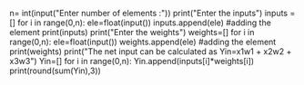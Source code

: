 n= int(input("Enter number of elements :")) 
print("Enter the inputs") 
inputs =[] 
for i in range(0,n): 
ele=float(input()) 
inputs.append(ele) #adding the element 
print(inputs) 
print("Enter the weights") 
weights=[] 
for i in range(0,n): 
ele=float(input()) 
weights.append(ele) #adding the element 
print(weights) 
print("The net input can be calculated as Yin=x1w1 + x2w2 + x3w3") 
Yin=[] 
for i in range(0,n): 
Yin.append(inputs[i]*weights[i]) 
print(round(sum(Yin),3))
